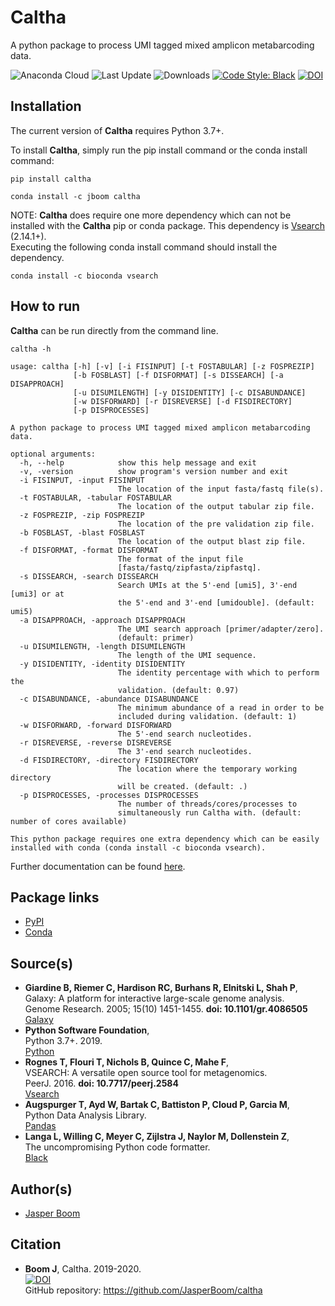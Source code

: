 # Caltha
A python package to process UMI tagged mixed amplicon metabarcoding data.

![Anaconda Cloud](https://anaconda.org/jboom/caltha/badges/version.svg)
![Last Update](https://anaconda.org/jboom/caltha/badges/latest_release_date.svg)
![Downloads](https://anaconda.org/jboom/caltha/badges/downloads.svg)
[![Code Style: Black](https://img.shields.io/badge/code%20style-black-000000.svg)](https://github.com/psf/black)
[![DOI](https://zenodo.org/badge/216898964.svg)](https://zenodo.org/badge/latestdoi/216898964)

## Installation
The current version of __Caltha__ requires Python 3.7+.

To install __Caltha__, simply run the pip install command or the conda install command:
```
pip install caltha

conda install -c jboom caltha
```

NOTE: __Caltha__ does require one more dependency which can not be installed
with the __Caltha__ pip or conda package. This dependency is
[Vsearch](https://github.com/torognes/vsearch) (2.14.1+).  
Executing the following conda install command should install the dependency.
```
conda install -c bioconda vsearch
```

## How to run
__Caltha__ can be run directly from the command line.
```
caltha -h

usage: caltha [-h] [-v] [-i FISINPUT] [-t FOSTABULAR] [-z FOSPREZIP]
              [-b FOSBLAST] [-f DISFORMAT] [-s DISSEARCH] [-a DISAPPROACH]
              [-u DISUMILENGTH] [-y DISIDENTITY] [-c DISABUNDANCE]
              [-w DISFORWARD] [-r DISREVERSE] [-d FISDIRECTORY]
              [-p DISPROCESSES]

A python package to process UMI tagged mixed amplicon metabarcoding data.

optional arguments:
  -h, --help            show this help message and exit
  -v, -version          show program's version number and exit
  -i FISINPUT, -input FISINPUT
                        The location of the input fasta/fastq file(s).
  -t FOSTABULAR, -tabular FOSTABULAR
                        The location of the output tabular zip file.
  -z FOSPREZIP, -zip FOSPREZIP
                        The location of the pre validation zip file.
  -b FOSBLAST, -blast FOSBLAST
                        The location of the output blast zip file.
  -f DISFORMAT, -format DISFORMAT
                        The format of the input file
                        [fasta/fastq/zipfasta/zipfastq].
  -s DISSEARCH, -search DISSEARCH
                        Search UMIs at the 5'-end [umi5], 3'-end [umi3] or at
                        the 5'-end and 3'-end [umidouble]. (default: umi5)
  -a DISAPPROACH, -approach DISAPPROACH
                        The UMI search approach [primer/adapter/zero].
                        (default: primer)
  -u DISUMILENGTH, -length DISUMILENGTH
                        The length of the UMI sequence.
  -y DISIDENTITY, -identity DISIDENTITY
                        The identity percentage with which to perform the
                        validation. (default: 0.97)
  -c DISABUNDANCE, -abundance DISABUNDANCE
                        The minimum abundance of a read in order to be
                        included during validation. (default: 1)
  -w DISFORWARD, -forward DISFORWARD
                        The 5'-end search nucleotides.
  -r DISREVERSE, -reverse DISREVERSE
                        The 3'-end search nucleotides.
  -d FISDIRECTORY, -directory FISDIRECTORY
                        The location where the temporary working directory
                        will be created. (default: .)
  -p DISPROCESSES, -processes DISPROCESSES
                        The number of threads/cores/processes to
                        simultaneously run Caltha with. (default: number of cores available)

This python package requires one extra dependency which can be easily
installed with conda (conda install -c bioconda vsearch).
```

Further documentation can be found [here](https://jasperboom.github.io/caltha/).

## Package links
* [PyPI](https://pypi.org/project/caltha/)
* [Conda](https://anaconda.org/jboom/caltha)

## Source(s)
* __Giardine B, Riemer C, Hardison RC, Burhans R, Elnitski L, Shah P__,  
  Galaxy: A platform for interactive large-scale genome analysis.  
  Genome Research. 2005; 15(10) 1451-1455. __doi: 10.1101/gr.4086505__  
  [Galaxy](https://www.galaxyproject.org/)
* __Python Software Foundation__,  
  Python 3.7+. 2019.  
  [Python](https://www.python.org/)
* __Rognes T, Flouri T, Nichols B, Quince C, Mahe F__,  
  VSEARCH: A versatile open source tool for metagenomics.  
  PeerJ. 2016. __doi: 10.7717/peerj.2584__  
  [Vsearch](https://github.com/torognes/vsearch)
* __Augspurger T, Ayd W, Bartak C, Battiston P, Cloud P, Garcia M__,  
  Python Data Analysis Library.  
  [Pandas](https://pandas.pydata.org/)
* __Langa L, Willing C, Meyer C, Zijlstra J, Naylor M, Dollenstein Z__,  
  The uncompromising Python code formatter.  
  [Black](https://black.readthedocs.io/en/stable/)

## Author(s)
* [Jasper Boom](https://github.com/JasperBoom)

## Citation
* __Boom J__, Caltha. 2019-2020.  
  [![DOI](https://zenodo.org/badge/216898964.svg)](https://zenodo.org/badge/latestdoi/216898964)  
  GitHub repository: https://github.com/JasperBoom/caltha
